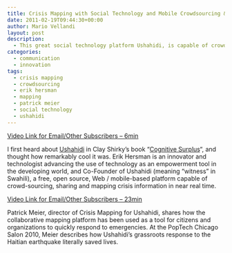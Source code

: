 ```yaml
---
title: Crisis Mapping with Social Technology and Mobile Crowdsourcing &#8211; Ushahidi
date: 2011-02-19T09:44:30+00:00
author: Mario Vellandi
layout: post
description:
  - This great social technology platform Ushahidi, is capable of crowd-sourcing, sharing and mapping crisis information in near real time from mobile phones and the web
categories:
  - communication
  - innovation
tags:
  - crisis mapping
  - crowdsourcing
  - erik hersman
  - mapping
  - patrick meier
  - social technology
  - ushahidi
---
```

[Video Link for Email/Other Subscribers &#8211; 6min](http://vimeo.com/8850907)

I first heard about [Ushahidi](http://www.ushahidi.com/) in Clay Shirky&#8217;s book &#8220;[Cognitive Surplus](http://www.amazon.com/gp/product/B004KAB2VW?ie=UTF8&tag=melodinmarke-20&linkCode=as2&camp=1789&creative=390957&creativeASIN=B004KAB2VW)&#8220;, and thought how remarkably cool it was. Erik Hersman is an innovator and technologist advancing the use of technology as an empowerment tool in the developing world, and Co-Founder of Ushahidi (meaning &#8220;witness&#8221; in Swahili), a free, open source, Web / mobile-based platform capable of crowd-sourcing, sharing and mapping crisis information in near real time.

[Video Link for Email/Other Subscribers &#8211; 23min](http://vimeo.com/11842618)

Patrick Meier, director of Crisis Mapping for Ushahidi, shares how the collaborative mapping platform has been used as a tool for citizens and organizations to quickly respond to emergencies. At the PopTech Chicago Salon 2010, Meier describes how Ushahidi’s grassroots response to the Haitian earthquake literally saved lives.
